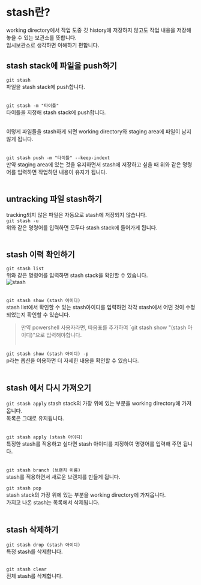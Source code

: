 # stash란?
working directory에서 작업 도중 깃 history에 저장하지 않고도 작업 내용을 저장해 놓을 수 있는 보관소를 뜻합니다.<br>
임시보관소로 생각하면 이해하기 편합니다.<br>

## stash stack에 파일을 push하기
`git stash`<br>
파일을 stash stack에 push합니다.<br><br>

`git stash -m "타이틀"`<br>
타이틀을 지정해 stash stack에 push합니다.<br><br>

이렇게 파일들을 stash하게 되면 working directory와 staging area에 파일이 남지 않게 됩니다.<br><br>

`git stash push -m "타이틀" --keep-indext`<br>
만약 staging area에 있는 것을 유지하면서 stash에 저장하고 싶을 때 위와 같은 명령어를 입력하면 작업하던 내용이 유지가 됩니다.<br><br>

## untracking 파일 stash하기
tracking되지 않은 파일은 자동으로 stash에 저장되지 않습니다.<br>
`git stash -u`<br>
위와 같은 명령어를 입력하면 모두다 stash stack에 들어가게 됩니다.<br><br>

## stash 이력 확인하기
`git stash list`<br>
위와 같은 명령어를 입력하면 stash stack을 확인할 수 있습니다.<br>
![stash](https://user-images.githubusercontent.com/56298540/180947440-7525351c-5dab-4eab-8ee8-53f32c9fbec4.PNG)
<br><br>

`git stash show (stash 아이디)`<br>
stash list에서 확인할 수 있는 stash아이디를 입력하면 각각 stash에서 어떤 것이 수정되었는지 확인할 수 있습니다.<br>
> 만약 powershell 사용자라면, 따옴표를 추가하여 `git stash show "(stash 아이디)"으로 입력해야합니다.<br><br>

`git stash show (stash 아이디) -p`<br>
p라는 옵션을 이용하면 더 자세한 내용을 확인할 수 있습니다.<br><br>

## stash 에서 다시 가져오기
`git stash apply`
stash stack의 가장 위에 있는 부분을 working directory에 가져옵니다.<br>
목록은 그대로 유지됩니다.<br><br>

`git stash apply (stash 아이디)`<br>
특정한 stash를 적용하고 싶다면 stash 아이디를 지정하여 명령어를 입력해 주면 됩니다.<br><br>

`git stash branch (브랜치 이름)`<br>
stash를 적용하면서 새로운 브랜치를 만들게 됩니다.

`git stash pop`<br>
stash stack의 가장 위에 있는 부분을 working directory에 가져옵니다.<br>
가지고 나온 stash는 목록에서 삭제됩니다.<br><br>

## stash 삭제하기
`git stash drop (stash 아이디)`<br>
특정 stash를 삭제합니다.<br><br>

`git stash clear`<br>
전체 stash를 삭제합니다.<br><br>





